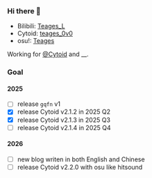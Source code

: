 ### Hi there 👋

- Bilibili: [Teages_L](https://space.bilibili.com/37429890)
- Cytoid: [teages_0v0](https://cytoid.io/profile/teages_0v0)
- osu!: [Teages](https://osu.ppy.sh/users/12756920)

Working for [@Cytoid](https://github.com/Cytoid) and __. <!-- guess -->

### Goal

#### 2025

- [ ] release `gqfn` v1
- [x] release Cytoid v2.1.2 in 2025 Q2
- [x] release Cytoid v2.1.3 in 2025 Q3
- [ ] release Cytoid v2.1.4 in 2025 Q4

#### 2026
- [ ] new blog writen in both English and Chinese
- [ ] release Cytoid v2.2.0 with osu like hitsound

<!--
#### Someday...

- [ ] go back to Hong Kong
-->
